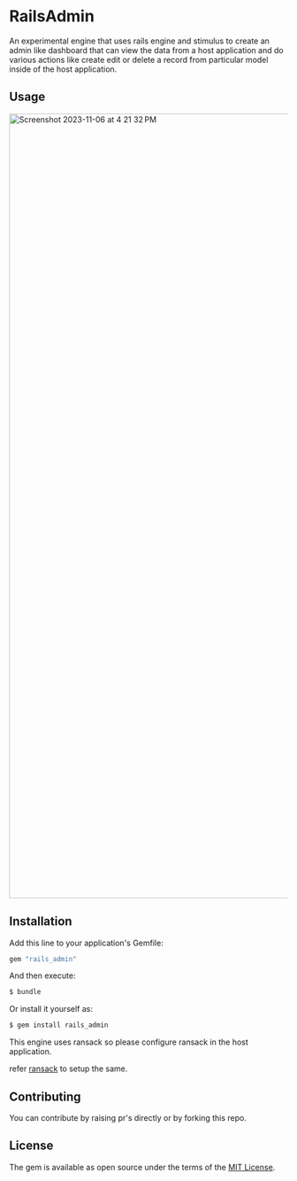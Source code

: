 # RailsAdmin
An experimental engine that uses rails engine and stimulus to create an admin like dashboard that can view the data from a host application and do various actions like create edit or delete a record from particular model inside of the host application. 

## Usage
<img width="1417" alt="Screenshot 2023-11-06 at 4 21 32 PM" src="https://github.com/abhirampai/rails_admin/assets/36255896/54ff40ef-7d70-45aa-90ee-62019a254f1c">


## Installation
Add this line to your application's Gemfile:

```ruby
gem "rails_admin"
```

And then execute:
```bash
$ bundle
```

Or install it yourself as:
```bash
$ gem install rails_admin
```

This engine uses ransack so please configure ransack in the host application.

refer [ransack](https://github.com/activerecord-hackery/ransack) to setup the same.
## Contributing
You can contribute by raising pr's directly or by forking this repo.

## License
The gem is available as open source under the terms of the [MIT License](https://opensource.org/licenses/MIT).
